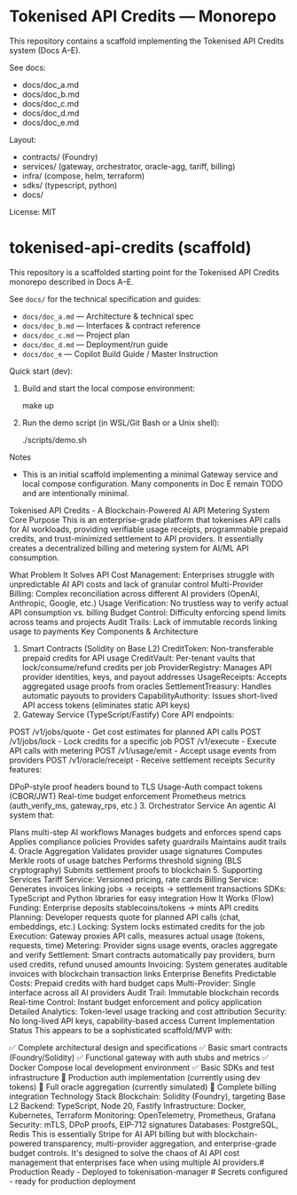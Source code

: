 # Tokenised API Credits — Monorepo

This repository contains a scaffold implementing the Tokenised API Credits system (Docs A–E).

See docs:
- docs/doc_a.md
- docs/doc_b.md
- docs/doc_c.md
- docs/doc_d.md
- docs/doc_e.md

Layout:
- contracts/ (Foundry)
- services/ (gateway, orchestrator, oracle-agg, tariff, billing)
- infra/ (compose, helm, terraform)
- sdks/ (typescript, python)
- docs/

License: MIT
# tokenised-api-credits (scaffold)

This repository is a scaffolded starting point for the Tokenised API Credits monorepo described in Docs A–E.

See `docs/` for the technical specification and guides:

- `docs/doc_a.md` — Architecture & technical spec
- `docs/doc_b.md` — Interfaces & contract reference
- `docs/doc_c.md` — Project plan
- `docs/doc_d.md` — Deployment/run guide
- `docs/doc_e`   — Copilot Build Guide / Master Instruction

Quick start (dev):

1. Build and start the local compose environment:

   make up

2. Run the demo script (in WSL/Git Bash or a Unix shell):

   ./scripts/demo.sh

Notes
- This is an initial scaffold implementing a minimal Gateway service and local compose configuration. Many components in Doc E remain TODO and are intentionally minimal.


Tokenised API Credits - A Blockchain-Powered AI API Metering System
Core Purpose
This is an enterprise-grade platform that tokenises API calls for AI workloads, providing verifiable usage receipts, programmable prepaid credits, and trust-minimized settlement to API providers. It essentially creates a decentralized billing and metering system for AI/ML API consumption.

What Problem It Solves
API Cost Management: Enterprises struggle with unpredictable AI API costs and lack of granular control
Multi-Provider Billing: Complex reconciliation across different AI providers (OpenAI, Anthropic, Google, etc.)
Usage Verification: No trustless way to verify actual API consumption vs. billing
Budget Control: Difficulty enforcing spend limits across teams and projects
Audit Trails: Lack of immutable records linking usage to payments
Key Components & Architecture
1. Smart Contracts (Solidity on Base L2)
CreditToken: Non-transferable prepaid credits for API usage
CreditVault: Per-tenant vaults that lock/consume/refund credits per job
ProviderRegistry: Manages API provider identities, keys, and payout addresses
UsageReceipts: Accepts aggregated usage proofs from oracles
SettlementTreasury: Handles automatic payouts to providers
CapabilityAuthority: Issues short-lived API access tokens (eliminates static API keys)
2. Gateway Service (TypeScript/Fastify)
Core API endpoints:

POST /v1/jobs/quote - Get cost estimates for planned API calls
POST /v1/jobs/lock - Lock credits for a specific job
POST /v1/execute - Execute API calls with metering
POST /v1/usage/emit - Accept usage events from providers
POST /v1/oracle/receipt - Receive settlement receipts
Security features:

DPoP-style proof headers bound to TLS
Usage-Auth compact tokens (CBOR/JWT)
Real-time budget enforcement
Prometheus metrics (auth_verify_ms, gateway_rps, etc.)
3. Orchestrator Service
An agentic AI system that:

Plans multi-step AI workflows
Manages budgets and enforces spend caps
Applies compliance policies
Provides safety guardrails
Maintains audit trails
4. Oracle Aggregation
Validates provider usage signatures
Computes Merkle roots of usage batches
Performs threshold signing (BLS cryptography)
Submits settlement proofs to blockchain
5. Supporting Services
Tariff Service: Versioned pricing, rate cards
Billing Service: Generates invoices linking jobs → receipts → settlement transactions
SDKs: TypeScript and Python libraries for easy integration
How It Works (Flow)
Funding: Enterprise deposits stablecoins/tokens → mints API credits
Planning: Developer requests quote for planned API calls (chat, embeddings, etc.)
Locking: System locks estimated credits for the job
Execution: Gateway proxies API calls, measures actual usage (tokens, requests, time)
Metering: Provider signs usage events, oracles aggregate and verify
Settlement: Smart contracts automatically pay providers, burn used credits, refund unused amounts
Invoicing: System generates auditable invoices with blockchain transaction links
Enterprise Benefits
Predictable Costs: Prepaid credits with hard budget caps
Multi-Provider: Single interface across all AI providers
Audit Trail: Immutable blockchain records
Real-time Control: Instant budget enforcement and policy application
Detailed Analytics: Token-level usage tracking and cost attribution
Security: No long-lived API keys, capability-based access
Current Implementation Status
This appears to be a sophisticated scaffold/MVP with:

✅ Complete architectural design and specifications
✅ Basic smart contracts (Foundry/Solidity)
✅ Functional gateway with auth stubs and metrics
✅ Docker Compose local development environment
✅ Basic SDKs and test infrastructure
🔄 Production auth implementation (currently using dev tokens)
🔄 Full oracle aggregation (currently simulated)
🔄 Complete billing integration
Technology Stack
Blockchain: Solidity (Foundry), targeting Base L2
Backend: TypeScript, Node 20, Fastify
Infrastructure: Docker, Kubernetes, Terraform
Monitoring: OpenTelemetry, Prometheus, Grafana
Security: mTLS, DPoP proofs, EIP-712 signatures
Databases: PostgreSQL, Redis
This is essentially Stripe for AI API billing but with blockchain-powered transparency, multi-provider aggregation, and enterprise-grade budget controls. It's designed to solve the chaos of AI API cost management that enterprises face when using multiple AI providers.#   P r o d u c t i o n   R e a d y   -   D e p l o y e d   t o   t o k e n i s a t i o n - m a n a g e r  
 #   S e c r e t s   c o n f i g u r e d   -   r e a d y   f o r   p r o d u c t i o n   d e p l o y m e n t  
 